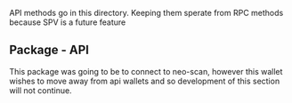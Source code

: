 API methods go in this directory.
Keeping them sperate from RPC methods because SPV is a future feature


## Package - API

This package was going to be to connect to neo-scan, however this wallet wishes to move away from api wallets and so development of this section will not continue.
